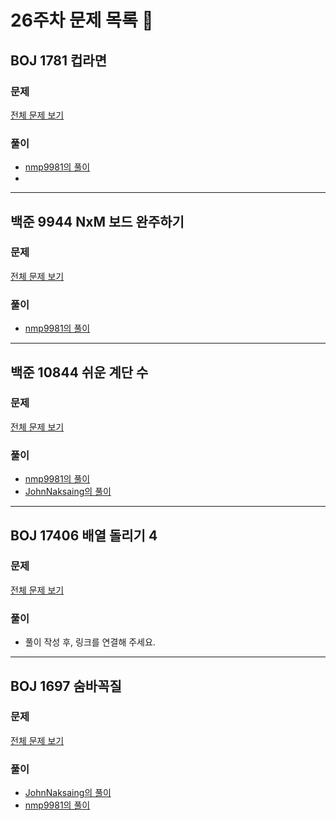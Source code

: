 # 26주차 문제 목록 📝
## BOJ 1781 컵라면
### 문제
[전체 문제 보기](https://www.acmicpc.net/problem/1781)

### 풀이
- [nmp9981의 풀이](https://blog.naver.com/tybnasgo/222718465534)
- 
___
## 백준 9944 NxM 보드 완주하기
### 문제
[전체 문제 보기](https://www.acmicpc.net/problem/9944)

### 풀이
- [nmp9981의 풀이](https://blog.naver.com/tybnasgo/222723129108)
___
## 백준 10844 쉬운 계단 수
### 문제
[전체 문제 보기](https://www.acmicpc.net/problem/10844)

### 풀이
- [nmp9981의 풀이](https://blog.naver.com/tybnasgo/222718525052)
- [JohnNaksaing의 풀이](./JohnNaksaing/boj10844.md)
___

## BOJ 17406 배열 돌리기 4
### 문제
[전체 문제 보기](https://www.acmicpc.net/problem/17406)

### 풀이
- 풀이 작성 후, 링크를 연결해 주세요.

___

## BOJ 1697 숨바꼭질
### 문제
[전체 문제 보기](https://www.acmicpc.net/problem/1697)

### 풀이
- [JohnNaksaing의 풀이](./JohnNaksaing/boj1697.md)
- [nmp9981의 풀이](https://blog.naver.com/tybnasgo/222723867003)

